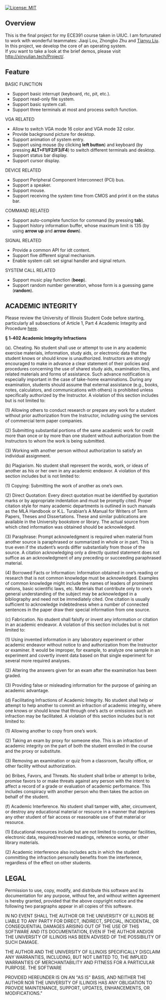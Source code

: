 [![License: MIT](https://img.shields.io/badge/License-MIT-yellow.svg)](https://opensource.org/licenses/MIT)

## Overview

This is the final project for my ECE391 course taken in UIUC. I am fortunated to work with wonderful teammates: Jiaqi Lou, Zhongbo Zhu and [Tianyu Liu](https://ChineseBest.github.io). In this project, we develop the core of an operating system.                          
If you want to take a look at the brief demos, please visit http://xinyulian.tech/Project/.

## Feature

BASIC FUNCTION

- Support basic interrupt (keyboard, rtc, pit, etc.).
- Support read-only file system.
- Support basic system call.
- Support three terminals at most and process switch function.

VGA RELATED

- Allow to switch VGA mode 16 color and VGA mode 32 color.
- Provide background picture for desktop.
- Support animation of system entry.
- Support using mouse (by clicking **left button**) and keyboard (by pressing **ALT+F1/F2/F3/F4**) to switch different terminals and desktop.
- Support status bar display.
- Support cursor display.

DEVICE RELATED

- Support Peripheral Component Interconnect (PCI) bus.
- Support a speaker.
- Support mouse.
- Support receiving the system time from CMOS and print it on the status bar.

COMMAND RELATED

- Support auto-complete function for command (by pressing **tab**).
- Support history information buffer, whose maximum limit is 135 (by using **arrow up** and **arrow down**).
 
SIGNAL RELATED

- Provide a common API for idt content.
- Support five different signal mechanism.
- Enable system call: set signal handler and signal return.

SYSTEM CALL RELATED

- Support music play function (**beep**).
- Support random number generation, whose form is a guessing game (**random**).


ACADEMIC INTEGRITY
-----
Please review the University of Illinois Student Code before starting,
particularly all subsections of Article 1, Part 4 Academic Integrity and Procedure [here](https://studentcode.illinois.edu/article1/part4/1-401/).

**§ 1‑402 Academic Integrity Infractions**

(a).	Cheating. No student shall use or attempt to use in any academic exercise materials, information, study aids, or electronic data that the student knows or should know is unauthorized. Instructors are strongly encouraged to make in advance a clear statement of their policies and procedures concerning the use of shared study aids, examination files, and related materials and forms of assistance. Such advance notification is especially important in the case of take-home examinations. During any examination, students should assume that external assistance (e.g., books, notes, calculators, and communications with others) is prohibited unless specifically authorized by the Instructor. A violation of this section includes but is not limited to:

(1)	Allowing others to conduct research or prepare any work for a student without prior authorization from the Instructor, including using the services of commercial term paper companies. 

(2)	Submitting substantial portions of the same academic work for credit more than once or by more than one student without authorization from the Instructors to whom the work is being submitted. 

(3) Working with another person without authorization to satisfy an individual assignment.

(b) Plagiarism. No student shall represent the words, work, or ideas of another as his or her own in any academic endeavor. A violation of this section includes but is not limited to:

(1)	Copying: Submitting the work of another as one’s own. 

(2)	Direct Quotation: Every direct quotation must be identified by quotation marks or by appropriate indentation and must be promptly cited. Proper citation style for many academic departments is outlined in such manuals as the MLA Handbook or K.L. Turabian’s A Manual for Writers of Term Papers, Theses and Dissertations. These and similar publications are available in the University bookstore or library. The actual source from which cited information was obtained should be acknowledged.

(3)	Paraphrase: Prompt acknowledgment is required when material from another source is paraphrased or summarized in whole or in part. This is true even if the student’s words differ substantially from those of the source. A citation acknowledging only a directly quoted statement does not suffice as an acknowledgment of any preceding or succeeding paraphrased material. 

(4)	Borrowed Facts or Information: Information obtained in one’s reading or research that is not common knowledge must be acknowledged. Examples of common knowledge might include the names of leaders of prominent nations, basic scientific laws, etc. Materials that contribute only to one’s general understanding of the subject may be acknowledged in a bibliography and need not be immediately cited. One citation is usually sufficient to acknowledge indebtedness when a number of connected sentences in the paper draw their special information from one source.

(c) Fabrication. No student shall falsify or invent any information or citation in an academic endeavor. A violation of this section includes but is not limited to:

(1)	Using invented information in any laboratory experiment or other academic endeavor without notice to and authorization from the Instructor or examiner. It would be improper, for example, to analyze one sample in an experiment and covertly invent data based on that single experiment for several more required analyses. 

(2)	Altering the answers given for an exam after the examination has been graded. 

(3)	Providing false or misleading information for the purpose of gaining an academic advantage.

(d)	Facilitating Infractions of Academic Integrity. No student shall help or attempt to help another to commit an infraction of academic integrity, where one knows or should know that through one’s acts or omissions such an infraction may be facilitated. A violation of this section includes but is not limited to:

(1)	Allowing another to copy from one’s work. 

(2)	Taking an exam by proxy for someone else. This is an infraction of academic integrity on the part of both the student enrolled in the course and the proxy or substitute. 

(3)	Removing an examination or quiz from a classroom, faculty office, or other facility without authorization.

(e)	Bribes, Favors, and Threats. No student shall bribe or attempt to bribe, promise favors to or make threats against any person with the intent to affect a record of a grade or evaluation of academic performance. This includes conspiracy with another person who then takes the action on behalf of the student.

(f)	Academic Interference. No student shall tamper with, alter, circumvent, or destroy any educational material or resource in a manner that deprives any other student of fair access or reasonable use of that material or resource. 

(1)	Educational resources include but are not limited to computer facilities, electronic data, required/reserved readings, reference works, or other library materials. 

(2)	Academic interference also includes acts in which the student committing the infraction personally benefits from the interference, regardless of the effect on other students.


LEGAL
-----
Permission to use, copy, modify, and distribute this software and its
documentation for any purpose, without fee, and without written agreement is
hereby granted, provided that the above copyright notice and the following
two paragraphs appear in all copies of this software.

IN NO EVENT SHALL THE AUTHOR OR THE UNIVERSITY OF ILLINOIS BE LIABLE TO
ANY PARTY FOR DIRECT, INDIRECT, SPECIAL, INCIDENTAL, OR CONSEQUENTIAL
DAMAGES ARISING OUT  OF THE USE OF THIS SOFTWARE AND ITS DOCUMENTATION,
EVEN IF THE AUTHOR AND/OR THE UNIVERSITY OF ILLINOIS HAS BEEN ADVISED
OF THE POSSIBILITY OF SUCH DAMAGE.

THE AUTHOR AND THE UNIVERSITY OF ILLINOIS SPECIFICALLY DISCLAIM ANY
WARRANTIES, INCLUDING, BUT NOT LIMITED TO, THE IMPLIED WARRANTIES OF
MERCHANTABILITY AND FITNESS FOR A PARTICULAR PURPOSE.  THE SOFTWARE

PROVIDED HEREUNDER IS ON AN "AS IS" BASIS, AND NEITHER THE AUTHOR NOR
THE UNIVERSITY OF ILLINOIS HAS ANY OBLIGATION TO PROVIDE MAINTENANCE,
SUPPORT, UPDATES, ENHANCEMENTS, OR MODIFICATIONS."
